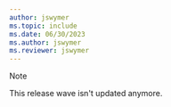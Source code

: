 ```yaml
---
author: jswymer
ms.topic: include
ms.date: 06/30/2023
ms.author: jswymer
ms.reviewer: jswymer
---
```

> [!NOTE]
> This release wave isn't updated anymore.